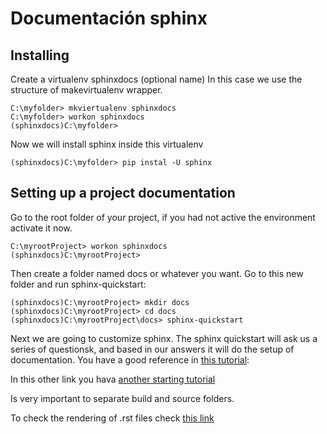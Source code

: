 # Documentación sphinx

## Installing

Create a virtualenv sphinxdocs (optional name)
In this case we use the structure of makevirtualenv wrapper.
```shell
C:\myfolder> mkviertualenv sphinxdocs
C:\myfolder> workon sphinxdocs
(sphinxdocs)C:\myfolder>
```
Now we will install sphinx inside this virtualenv

```shell
(sphinxdocs)C:\myfolder> pip instal -U sphinx
```

## Setting up a project documentation

Go to the root folder of your project, if you had not active the environment activate it now.
```shell
C:\myrootProject> workon sphinxdocs
(sphinxdocs)C:\myrootProject>
```
Then create a folder named docs or whatever you want. Go to this new folder and run sphinx-quickstart:

```shell
(sphinxdocs)C:\myrootProject> mkdir docs
(sphinxdocs)C:\myrootProject> cd docs
(sphinxdocs)C:\myrootProject\docs> sphinx-quickstart
```

Next we are going to customize sphinx. The sphinx quickstart will ask us a series of questionsk, and based in our answers it will do the setup of documentation. You have a good reference in [this tutorial](https://docs.readthedocs.io/en/stable/intro/getting-started-with-sphinx.html):

In this other link you hava [another starting tutorial](https://medium.com/@eikonomega/getting-started-with-sphinx-autodoc-part-1-2cebbbca5365)


Is very important to separate build and source folders.

To check the rendering of .rst files check [this link](http://socrates.io)
